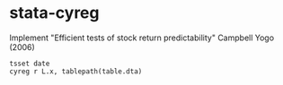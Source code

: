 # stata-cyreg
Implement "Efficient tests of stock return predictability" Campbell Yogo (2006)

```
tsset date
cyreg r L.x, tablepath(table.dta)
```

